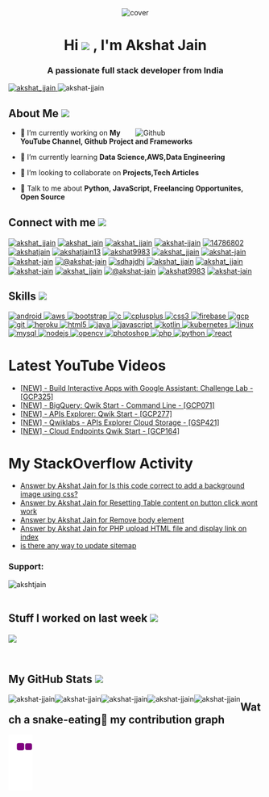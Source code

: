 <div align="center">
<img  height = "250px" src="https://magiccopy.xyz/assets/images/hadder.gif" alt="cover" />
</div>
<h1 align="center">Hi <img src = "https://raw.githubusercontent.com/MartinHeinz/MartinHeinz/master/wave.gif" width = 50px> , I'm Akshat Jain</h1>
<h3 align="center">A passionate full stack developer from India</h3>

<p align="left"> 
<a href="https://twitter.com/akshat_jjain" target="blank"><img src="https://img.shields.io/twitter/follow/akshat_jjain?logo=twitter&style=for-the-badge" alt="akshat_jjain" /> </a> 
<img src="https://komarev.com/ghpvc/?username=akshat-jjain&label=Profile%20views&color=0e75b6&style=flat-square" alt="akshat-jjain" /> 
</p>
<h2> About Me <img src = "https://media0.giphy.com/media/KDDpcKigbfFpnejZs6/giphy.gif?cid=ecf05e47oy6f4zjs8g1qoiystc56cu7r9tb8a1fe76e05oty&rid=giphy.gif" width = 100px></h2>

<img width="50%" align="right" alt="Github" src="https://raw.githubusercontent.com/onimur/.github/master/.resources/git-header.svg" />


- 🔭 I’m currently working on **My YouTube Channel, Github Project and Frameworks**

- 🌱 I’m currently learning **Data Science,AWS,Data Engineering** 

- 👯 I’m looking to collaborate on **Projects,Tech Articles** 

- 💬 Talk to me about **Python, JavaScript, Freelancing Opportunites, Open Source** 

<h2> Connect with me <img src='https://raw.githubusercontent.com/ShahriarShafin/ShahriarShafin/main/Assets/handshake.gif' width="100px"> </h2>
<p align="left">
<a href="https://codepen.io/akshat-jjain" target="blank"><img align="center" src="https://img.shields.io/badge/Codepen-000000?style=for-the-badge&logo=codepen&logoColor=white" alt="akshat_jjain" /></a>
<a href="https://dev.to/akshat_jain" target="blank"><img align="center" src="https://img.shields.io/badge/dev.to-0A0A0A?style=for-the-badge&logo=devdotto&logoColor=white" alt="akshat_jain" /></a>
<a href="https://twitter.com/akshat_jjain" target="blank"><img align="center" src="https://img.shields.io/badge/Twitter-1DA1F2?style=for-the-badge&logo=twitter&logoColor=white" alt="akshat_jjain" /></a>
<a href="https://linkedin.com/in/akshat-jjain" target="blank"><img align="center" src="https://img.shields.io/badge/LinkedIn-0077B5?style=for-the-badge&logo=linkedin&logoColor=white" alt="akshat-jjain" /></a>
<a href="https://stackoverflow.com/users/14786802" target="blank"><img align="center" src="https://img.shields.io/badge/Stack_Overflow-FE7A16?style=for-the-badge&logo=stack-overflow&logoColor=white" alt="14786802" /></a>
<a href="https://codesandbox.com/akshatjain" target="blank"><img align="center" src="https://img.shields.io/badge/Codesandbox-000000?style=for-the-badge&logo=CodeSandbox&logoColor=white" alt="akshatjain" /></a>
<a href="https://kaggle.com/akshatjain13" target="blank"><img align="center" src="https://img.shields.io/badge/Kaggle-20BEFF?style=for-the-badge&logo=Kaggle&logoColor=white" alt="akshatjain13" /></a>
<a href="https://fb.com/akshat9983" target="blank"><img align="center" src="https://img.shields.io/badge/Facebook-1877F2?style=for-the-badge&logo=facebook&logoColor=white" alt="akshat9983" /></a>
<a href="https://instagram.com/akshat_jjain" target="blank"><img align="center" src="https://img.shields.io/badge/Instagram-E4405F?style=for-the-badge&logo=instagram&logoColor=white" alt="akshat_jjain" /></a>
<a href="https://dribbble.com/akshat-jain" target="blank"><img align="center" src="https://img.shields.io/badge/Dribbble-EA4C89?style=for-the-badge&logo=dribbble&logoColor=white" alt="akshat-jain" /></a>
<a href="https://www.behance.net/akshat-jain" target="blank"><img align="center" src="https://img.shields.io/badge/-Behance-blue?style=for-the-badge&logo=behance&logoColor=white" alt="akshat-jain" /></a>
<a href="https://akshat-jain.medium.com/" target="blank"><img align="center" src="https://img.shields.io/badge/Medium-12100E?style=for-the-badge&logo=medium&logoColor=white" alt="@akshat-jain" /></a>
<a href="https://www.youtube.com/channel/UCQUEgfYbcz7pv36NoAv7S-Q?sub_confirmation=1" target="blank"><img align="center" src="https://img.shields.io/badge/YouTube-FF0000?style=for-the-badge&logo=youtube&logoColor=white" alt="sdhajdhj" /></a>
<a href="https://www.codechef.com/users/akshat_jjain" target="blank"><img align="center" src="https://img.shields.io/badge/Codechef-%23B92B27.svg?&style=for-the-badge&logo=Codechef&logoColor=white" alt="akshat_jjain" /></a>
<a href="https://www.hackerrank.com/akshat_jjain" target="blank"><img align="center" src="https://img.shields.io/badge/-Hackerrank-2EC866?style=for-the-badge&logo=HackerRank&logoColor=white" alt="akshat_jjain" /></a>
<a href="https://codeforces.com/profile/akshat-jain" target="blank"><img align="center" src="https://img.shields.io/badge/Codeforces-445f9d?style=for-the-badge&logo=Codeforces&logoColor=white" alt="akshat-jain" /></a>
<a href="https://www.leetcode.com/akshat_jjain" target="blank"><img align="center" src="https://img.shields.io/badge/-LeetCode-FFA116?style=for-the-badge&logo=LeetCode&logoColor=black" alt="akshat_jjain" /></a>
<a href="https://www.hackerearth.com/@akshat-jain" target="blank"><img align="center" src="https://img.shields.io/badge/HackerEarth-%232C3454.svg?&style=for-the-badge&logo=HackerEarth&logoColor=Blue" alt="@akshat-jain" /></a>
<a href="https://auth.geeksforgeeks.org/user/akshat9983" target="blank"><img align="center" src="https://img.shields.io/badge/GeeksforGeeks-35914c?style=for-the-badge&logo=geeksforgeeks&logoColor=white" alt="akshat9983" /></a>
<a href="https://www.topcoder.com/members/akshat-jain" target="blank"><img align="center" src="https://img.shields.io/badge/Topcoder-black?style=for-the-badge&logo=topcoder&logoColor=white" alt="akshat-jain" /></a>
<!-- <a href="https://hashnode.com/@akshat-jain/joinme"><img align="center" src="https://img.shields.io/badge/Hashnode-2962FF?style=for-the-badge&logo=hashnode&logoColor=white" alt="hashnode" /></a> -->
<!-- <a href="https://akshatjain.bio.link"><img align="center" src="" alt="bio.link" /></a> -->
<!-- <a href="https://awsreskill.com/signup?source=f6e81e99"><img align="center" src="" alt="aws reskill" /></a> -->
</p>
<!--
<h2>Currently Listening</h2> 
<p align="left"><img src="https://spotify-github-profile.vercel.app/api/view.svg?uid=9utyijcnjkr1rqdp5hoqk6qop&cover_image=true&theme=compact" alt="akshat-jjain"></p>
--->
<h2> Skills <img src = "https://media2.giphy.com/media/QssGEmpkyEOhBCb7e1/giphy.gif?cid=ecf05e47a0n3gi1bfqntqmob8g9aid1oyj2wr3ds3mg700bl&rid=giphy.gif" width = 32px> </h2>
<p align="left"> 
<a href="https://developer.android.com" target="_blank"> <img src="https://img.shields.io/badge/Android-3DDC84?style=for-the-badge&logo=android&logoColor=white" alt="android" /> </a> 
<a href="https://aws.amazon.com" target="_blank"> <img src="https://img.shields.io/badge/Amazon_AWS-232F3E?style=for-the-badge&logo=amazon-aws&logoColor=white" alt="aws" /> </a> 
<a href="https://getbootstrap.com" target="_blank"> <img src="https://img.shields.io/badge/Bootstrap-563D7C?style=for-the-badge&logo=bootstrap&logoColor=white" alt="bootstrap" /> </a> 
<a href="https://www.cprogramming.com/" target="_blank"> <img src="https://img.shields.io/badge/C-00599C?style=for-the-badge&logo=c&logoColor=white" alt="c" /> </a> 
<a href="https://www.w3schools.com/cpp/" target="_blank"> <img src="https://img.shields.io/badge/C%2B%2B-00599C?style=for-the-badge&logo=c%2B%2B&logoColor=white" alt="cplusplus" /> </a> 
<a href="https://www.w3schools.com/css/" target="_blank"> <img src="https://img.shields.io/badge/CSS3-1572B6?style=for-the-badge&logo=css3&logoColor=white" alt="css3" /> </a> 
<a href="https://firebase.google.com/" target="_blank"> <img src="https://img.shields.io/badge/firebase-ffca28?style=for-the-badge&logo=firebase&logoColor=black" alt="firebase" /> </a> 
<a href="https://cloud.google.com" target="_blank"> <img src="https://img.shields.io/badge/Google_Cloud-4285F4?style=for-the-badge&logo=google-cloud&logoColor=white" alt="gcp" /> </a> 
<a href="https://git-scm.com/" target="_blank"> <img src="https://img.shields.io/badge/Git-F05032?style=for-the-badge&logo=git&logoColor=white" alt="git" /> </a> 
<a href="https://heroku.com" target="_blank"> <img src="https://img.shields.io/badge/Heroku-430098?style=for-the-badge&logo=heroku&logoColor=white" alt="heroku" /> </a> 
<a href="https://www.w3.org/html/" target="_blank"> <img src="https://img.shields.io/badge/HTML5-E34F26?style=for-the-badge&logo=html5&logoColor=white" alt="html5" /> </a> 
<a href="https://www.java.com" target="_blank"> <img src="https://img.shields.io/badge/Java-ED8B00?style=for-the-badge&logo=java&logoColor=white" alt="java" /> </a> 
<a href="https://developer.mozilla.org/en-US/docs/Web/JavaScript" target="_blank"> <img src="https://img.shields.io/badge/JavaScript-323330?style=for-the-badge&logo=javascript&logoColor=F7DF1E" alt="javascript" /> </a> 
<a href="https://kotlinlang.org" target="_blank"> <img src="https://img.shields.io/badge/Kotlin-0095D5?&style=for-the-badge&logo=kotlin&logoColor=white" alt="kotlin" /> </a>
<a href="https://kubernetes.io" target="_blank"> <img src="https://img.shields.io/badge/kubernetes-326ce5.svg?&style=for-the-badge&logo=kubernetes&logoColor=white" alt="kubernetes" /> </a> 
<a href="https://www.linux.org/" target="_blank"> <img src="https://img.shields.io/badge/Linux-FCC624?style=for-the-badge&logo=linux&logoColor=black" alt="linux" /> </a> 
<a href="https://www.mysql.com/" target="_blank"> <img src="https://img.shields.io/badge/MySQL-00000F?style=for-the-badge&logo=mysql&logoColor=white" alt="mysql" /> </a> 
<a href="https://nodejs.org" target="_blank"> <img src="https://img.shields.io/badge/Node.js-339933?style=for-the-badge&logo=nodedotjs&logoColor=white" alt="nodejs" /> </a> 
<a href="https://opencv.org/" target="_blank"> <img src="https://img.shields.io/badge/OpenCV-27338e?style=for-the-badge&logo=OpenCV&logoColor=white" alt="opencv" /> </a> 
<a href="https://www.photoshop.com/en" target="_blank"> <img src="https://img.shields.io/badge/Adobe-Photoshop-31A8FF?style=for-the-badge&logo=Adobe-Photoshop&labelColor=0a446b&logoWidth=15" alt="photoshop" /> </a> 
<a href="https://www.php.net" target="_blank"> <img src="https://img.shields.io/badge/PHP-777BB4?style=for-the-badge&logo=php&logoColor=white" alt="php" /> </a> 
<a href="https://www.python.org" target="_blank"> <img src="https://img.shields.io/badge/Python-3776AB?style=for-the-badge&logo=python&logoColor=white" alt="python" /> </a> 
<a href="https://reactjs.org/" target="_blank"> <img src="https://img.shields.io/badge/React-20232A?style=for-the-badge&logo=react&logoColor=61DAFB" alt="react" /> </a> 
</p>

<!-- # Blog posts --->
<!-- BLOG-POST-LIST:START -->
<!-- BLOG-POST-LIST:END -->

# Latest YouTube Videos
<!-- YOUTUBE:START -->
- [[NEW] - Build Interactive Apps with Google Assistant: Challenge Lab - [GCP325]](https://www.youtube.com/watch?v=03HzBjdGpwg)
- [[NEW] - BigQuery: Qwik Start - Command Line - [GCP071]](https://www.youtube.com/watch?v=hP0hj9y2330)
- [[NEW] - APIs Explorer: Qwik Start - [GCP277]](https://www.youtube.com/watch?v=NbqVSmT0CDM)
- [[NEW] - Qwiklabs - APIs Explorer Cloud Storage - [GSP421]](https://www.youtube.com/watch?v=-k4akmnaq2Y)
- [[NEW] - Cloud Endpoints Qwik Start - [GCP164]](https://www.youtube.com/watch?v=z0NbtfvBPc8)
<!-- YOUTUBE:END -->

# My StackOverflow Activity
<!-- STACKOVERFLOW:START -->
- [Answer by Akshat Jain for Is this code correct to add a background image using css?](https://stackoverflow.com/questions/68356754/is-this-code-correct-to-add-a-background-image-using-css/68357216#68357216)
- [Answer by Akshat Jain for Resetting Table content on button click wont work](https://stackoverflow.com/questions/68342492/resetting-table-content-on-button-click-wont-work/68342769#68342769)
- [Answer by Akshat Jain for Remove body element](https://stackoverflow.com/questions/2899649/remove-body-element/68338294#68338294)
- [Answer by Akshat Jain for PHP upload HTML file and display link on index](https://stackoverflow.com/questions/68337637/php-upload-html-file-and-display-link-on-index/68338201#68338201)
- [is there any way to update sitemap](https://stackoverflow.com/questions/68094866/is-there-any-way-to-update-sitemap)
<!-- STACKOVERFLOW:END -->
 
<h3 align="left">Support:</h3>
<p align="left">
<a href="https://www.buymeacoffee.com/akshatjain"> <img align="left" src="https://cdn.buymeacoffee.com/buttons/v2/default-yellow.png" height="50" width="210" alt="akshtjain" /></a>
</p>
<br><br>
<h2> Stuff I worked on last week  <img src = "https://media1.giphy.com/media/JZ40cnfnN11KycrvMF/giphy.gif?cid=ecf05e47a0n3gi1bfqntqmob8g9aid1oyj2wr3ds3mg700bl&rid=giphy.gif" width = 70px> </h2>
<p>
<img align="center" src="https://github-readme-stats.vercel.app/api/wakatime?username=akshat_jain&layout=compact"/>
</p>
<br>
<h2> My GitHub Stats <img src='https://media1.giphy.com/media/du3J3cXyzhj75IOgvA/giphy.gif?cid=ecf05e47x2g034i9pzwtzzsd3xgg2w9nr94t4tflbbgo3008&rid=giphy.gif' width='32px'></h2>
<p align="left"><img align="left" src="https://github-readme-stats.vercel.app/api/top-langs?username=akshat-jjain&show_icons=true&locale=en&layout=compact&langs_count=20" alt="akshat-jjain" /></p>
<p><img align="left" src="https://github-readme-stats.vercel.app/api?username=akshat-jjain&show_icons=true&count_private=true&include_all_commits=true&cache_seconds=1800" alt="akshat-jjain" /></p>
<p><img align="left" src="https://github-readme-streak-stats.herokuapp.com/?user=akshat-jjain&cache_seconds=1800" alt="akshat-jjain" /></p>
<p><img align="left" src="https://activity-graph.herokuapp.com/graph?username=akshat-jjain&cache_seconds=1800" alt="akshat-jjain" /></p>
<p><img align="left" src="https://github-profile-trophy.vercel.app/?username=akshat-jjain&cache_seconds=1800" alt="akshat-jjain" /></p>

<!--
<h2 align="left" > My Stackoverflow Stats </h2>
<p align="left"><img align="left" src="https://stackoverflow-card.vercel.app/?userID=14786802" alt="akshat-jjain" /></p>
<!--
<p><img align="left" src="https://github-readme-stackoverflow.vercel.app/?userID=14786802" alt="akshat-jain" /></p>
<p><img align="left" src="https://reporoster.com/stars/akshat-jjain/akshat-jjain" alt="akshat-jjain" /></p>
--->


<div>
<h2 > Watch a snake-eating🐍 my contribution graph </h2>
<p align="left"><img align="left" src="https://github.com/akshat-jjain/akshat-jjain/blob/output/github-contribution-grid-snake.gif" />
</p>
</div>

